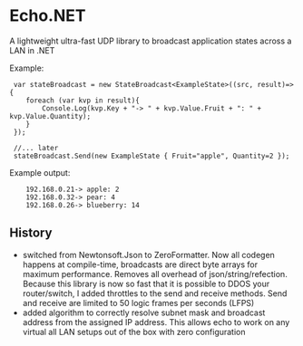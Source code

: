 # Echo.NET

A lightweight ultra-fast UDP library to broadcast application states across a LAN in .NET

Example:

````
 var stateBroadcast = new StateBroadcast<ExampleState>((src, result)=>{
    foreach (var kvp in result){
        Console.Log(kvp.Key + "-> " + kvp.Value.Fruit + ": " + kvp.Value.Quantity);
    }
 });
 
 //... later
 stateBroadcast.Send(new ExampleState { Fruit="apple", Quantity=2 });
```` 
Example output:
````
    192.168.0.21-> apple: 2
    192.168.0.32-> pear: 4
    192.168.0.26-> blueberry: 14
````

## History
- switched from Newtonsoft.Json to ZeroFormatter. Now all codegen happens at compile-time, broadcasts are direct byte arrays for maximum performance. Removes all overhead of json/string/refection. Because this library is now so fast that it is possible to DDOS your router/switch, I added throttles to the send and receive methods. Send and receive are limited to 50 logic frames per seconds (LFPS)
- added algorithm to correctly resolve subnet mask and broadcast address from the assigned IP address. This allows echo to work on any virtual all LAN setups out of the box with zero configuration

